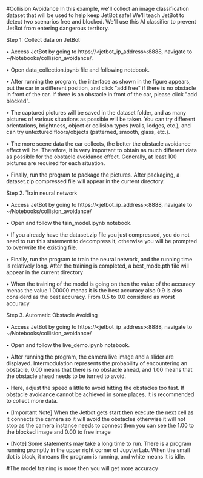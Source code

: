 #Collision Avoidance
In this example, we'll collect an image classification dataset that will be used to help keep JetBot safe! We'll teach JetBot to detect two scenarios free and blocked. We'll use this AI classifier to prevent JetBot from entering dangerous territory.

Step 1: Collect data on JetBot

•	Access JetBot by going to https://<jetbot_ip_address>:8888, navigate to ~/Notebooks/collision_avoidance/.

•	Open data_collection.ipynb file and following notebook.

•	After running the program, the interface as shown in the figure appears, put the car in a different position, and click "add free" if there is no obstacle in front of the car. If there is an obstacle in front of the car, please click "add blocked".

•	The captured pictures will be saved in the dataset folder, and as many pictures of various situations as possible will be taken. You can try different orientations, brightness, object or collision types (walls, ledges, etc.), and can try untextured floors/objects (patterned, smooth, glass, etc.).

•	The more scene data the car collects, the better the obstacle avoidance effect will be. Therefore, it is very important to obtain as much different data as possible for the obstacle avoidance effect. Generally, at least 100 pictures are required for each situation.

•	Finally, run the program to package the pictures. After packaging, a dataset.zip compressed file will appear in the current directory.
 
Step 2. Train neural network

•	Access JetBot by going to https://<jetbot_ip_address>:8888, navigate to ~/Notebooks/collision_avoidance/

•	Open and follow the tain_model.ipynb notebook.

•	If you already have the dataset.zip file you just compressed, you do not need to run this statement to decompress it, otherwise you will be prompted to overwrite the existing file.
 
 •	Finally, run the program to train the neural network, and the running time is relatively long. After the training is completed, a best_mode.pth file will appear in the current directory
 
•	When the training of the model is going on then the value of the accuracy menas the value 1.00000 menas it is the best accuracy also 0.9 is also considerd as the best accuracy. From 0.5 to 0.0 considerd as worst accuracy

Step 3. Automatic Obstacle Avoiding

•	Access JetBot by going to https://<jetbot_ip_address>:8888, navigate to ~/Notebooks/collision_avoidance/

•	Open and follow the live_demo.ipynb notebook.

•	After running the program, the camera live image and a slider are displayed. Intermodulation represents the probability of encountering an obstacle, 0.00 means that there is no obstacle ahead, and 1.00 means that the obstacle ahead needs to be turned to avoid.

•	Here, adjust the speed a little to avoid hitting the obstacles too fast. If obstacle avoidance cannot be achieved in some places, it is recommended to collect more data.

•	[Important Note] When the Jetbot gets start then execute the next cell as it connects the camera so it will avoid the obstacles otherwise it will not stop as the camera instance needs to connect then you can see the 1.00 to the blocked image and 0.00 to free image

•	[Note] Some statements may take a long time to run. There is a program running promptly in the upper right corner of JupyterLab. When the small dot is black, it means the program is running, and white means it is idle.

#The model training is more then you will get more accuracy

